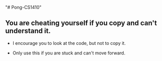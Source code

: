 "# Pong-CS1410" 
## You are cheating yourself if you copy and can't understand it.

* I encourage you to look at the code, but not to copy it.

* Only use this if you are stuck and can't move forward.
